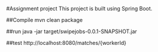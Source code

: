 #Assignment project
	This project is built using Spring Boot.

##Compile 
mvn clean package

##run
java -jar target/swipejobs-0.0.1-SNAPSHOT.jar

##test
http://localhost:8080/matches/{workerId}